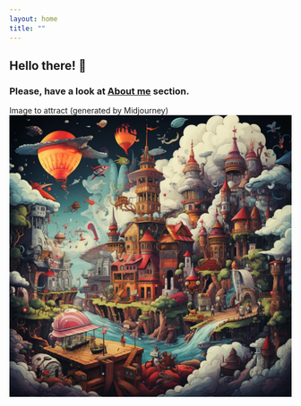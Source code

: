 ```yaml
---
layout: home
title: ""   
---
```


## Hello there! :banana: 
### Please, have a look at [About me](/about) section.

Image to attract (generated by Midjourney) <br/>
![Fairy tale](/assets/images/front-page/splash.webp)
